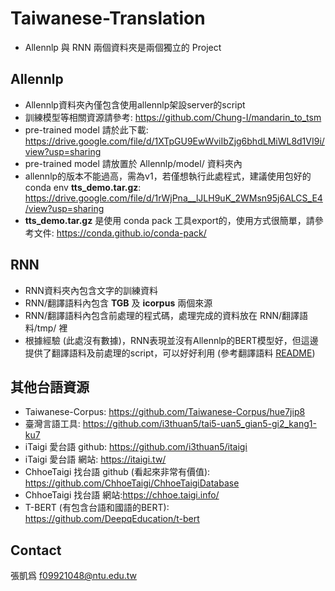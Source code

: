 # Taiwanese-Translation

* Allennlp 與 RNN 兩個資料夾是兩個獨立的 Project

## Allennlp
* Allennlp資料夾內僅包含使用allennlp架設server的script
* 訓練模型等相關資源請參考: https://github.com/Chung-I/mandarin_to_tsm
* pre-trained model 請於此下載: https://drive.google.com/file/d/1XTpGU9EwWviIbZjg6bhdLMiWL8d1VI9i/view?usp=sharing
* pre-trained model 請放置於 Allennlp/model/ 資料夾內
* allennlp的版本不能過高，需為v1，若僅想執行此處程式，建議使用包好的conda env **tts_demo.tar.gz**: https://drive.google.com/file/d/1rWjPna__lJLH9uK_2WMsn95j6ALCS_E4/view?usp=sharing
* **tts_demo.tar.gz** 是使用 conda pack 工具export的，使用方式很簡單，請參考文件: https://conda.github.io/conda-pack/

## RNN
* RNN資料夾內包含文字的訓練資料
* RNN/翻譯語料內包含 **TGB** 及 **icorpus** 兩個來源
* RNN/翻譯語料內包含前處理的程式碼，處理完成的資料放在 RNN/翻譯語料/tmp/ 裡
* 根據經驗 (此處沒有數據)，RNN表現並沒有Allennlp的BERT模型好，但這邊提供了翻譯語料及前處理的script，可以好好利用 (參考翻譯語料 [README](https://github.com/ga642381/Taiwanese-Translation/tree/main/RNN/%E7%BF%BB%E8%AD%AF%E8%AA%9E%E6%96%99))

## 其他台語資源 
* Taiwanese-Corpus: https://github.com/Taiwanese-Corpus/hue7jip8
* 臺灣言語工具: https://github.com/i3thuan5/tai5-uan5_gian5-gi2_kang1-ku7
* iTaigi 愛台語 github: https://github.com/i3thuan5/itaigi
* iTaigi 愛台語 網站: https://itaigi.tw/
* ChhoeTaigi 找台語 github (看起來非常有價值): https://github.com/ChhoeTaigi/ChhoeTaigiDatabase
* ChhoeTaigi 找台語 網站:https://chhoe.taigi.info/
* T-BERT (有包含台語和國語的BERT): https://github.com/DeepqEducation/t-bert

## Contact
張凱爲 f09921048@ntu.edu.tw
